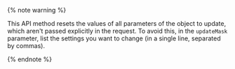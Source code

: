 {% note warning %}

This API method resets the values of all parameters of the object to update, which aren't passed explicitly in the request. To avoid this, in the `updateMask` parameter, list the settings you want to change (in a single line, separated by commas).

{% endnote %}
